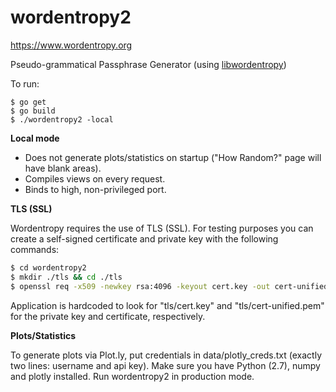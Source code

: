 wordentropy2
============

https://www.wordentropy.org

Pseudo-grammatical Passphrase Generator (using [libwordentropy](https://github.com/bkeroack/libwordentropy))

To run:

```
$ go get
$ go build
$ ./wordentropy2 -local
```

**Local mode**

- Does not generate plots/statistics on startup ("How Random?" page will have blank areas).
- Compiles views on every request.
- Binds to high, non-privileged port.

**TLS (SSL)**

Wordentropy requires the use of TLS (SSL). For testing purposes you can create a self-signed certificate and private key with the
following commands:

```bash
$ cd wordentropy2
$ mkdir ./tls && cd ./tls
$ openssl req -x509 -newkey rsa:4096 -keyout cert.key -out cert-unified.pem -days 365 -nodes
```

Application is hardcoded to look for "tls/cert.key" and "tls/cert-unified.pem" for the private key and certificate, respectively.

**Plots/Statistics**

To generate plots via Plot.ly, put credentials in data/plotly_creds.txt (exactly two lines: username and api key). Make sure you have Python (2.7), numpy and plotly installed. Run wordentropy2 in production mode.


